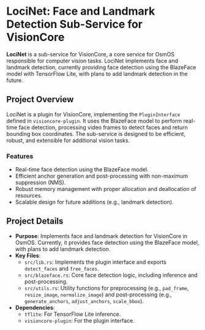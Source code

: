 # LociNet: Face and Landmark Detection Sub-Service for VisionCore

**LociNet** is a sub-service for VisionCore, a core service for OsmOS responsible for computer vision tasks. LociNet implements face and landmark detection, currently providing face detection using the BlazeFace model with TensorFlow Lite, with plans to add landmark detection in the future.

## Project Overview

LociNet is a plugin for VisionCore, implementing the `PluginInterface` defined in `visioncore-plugin`. It uses the BlazeFace model to perform real-time face detection, processing video frames to detect faces and return bounding box coordinates. The sub-service is designed to be efficient, robust, and extensible for additional vision tasks.

### Features
- Real-time face detection using the BlazeFace model.
- Efficient anchor generation and post-processing with non-maximum suppression (NMS).
- Robust memory management with proper allocation and deallocation of resources.
- Scalable design for future additions (e.g., landmark detection).

## Project Details

- **Purpose**: Implements face and landmark detection for VisionCore in OsmOS. Currently, it provides face detection using the BlazeFace model, with plans to add landmark detection.
- **Key Files**:
  - `src/lib.rs`: Implements the plugin interface and exports `detect_faces` and `free_faces`.
  - `src/blazeface.rs`: Core face detection logic, including inference and post-processing.
  - `src/utils.rs`: Utility functions for preprocessing (e.g., `pad_frame`, `resize_image`, `normalize_image`) and post-processing (e.g., `generate_anchors`, `adjust_anchors`, `scale_bbox`).
- **Dependencies**:
  - `tflite`: For TensorFlow Lite inference.
  - `visioncore-plugin`: For the plugin interface.
